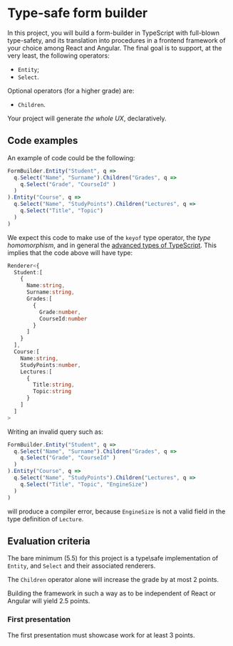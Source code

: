 # Type\-safe form builder

In this project, you will build a form\-builder in TypeScript with full\-blown type\-safety, and its translation into procedures in a frontend framework of your choice among React and Angular. The final goal is to support, at the very least, the following operators\:
- `Entity`;
- `Select`.

Optional operators (for a higher grade) are\:
- `Children`.

Your project will generate _the whole UX_, declaratively.

## Code examples
An example of code could be the following\:

```typescript
FormBuilder.Entity("Student", q =>
  q.Select("Name", "Surname").Children("Grades", q =>
    q.Select("Grade", "CourseId" )
  )
).Entity("Course", q =>
  q.Select("Name", "StudyPoints").Children("Lectures", q =>
    q.Select("Title", "Topic")
  )
)
```

We expect this code to make use of the `keyof` type operator, the _type homomorphism_, and in general the [advanced types of TypeScript](https://www.typescriptlang.org/docs/handbook/advanced-types.html). This implies that the code above will have type\:

```typescript
Renderer<{
  Student:[
    {
      Name:string,
      Surname:string,
      Grades:[
        {
          Grade:number,
          CourseId:number
        }
      ]
    }
  ],
  Course:[
    Name:string,
    StudyPoints:number,
    Lectures:[
      {
        Title:string,
        Topic:string
      }
    ]
  ]
>
```

Writing an invalid query such as\:

```typescript
FormBuilder.Entity("Student", q =>
  q.Select("Name", "Surname").Children("Grades", q =>
    q.Select("Grade", "CourseId" )
  )
).Entity("Course", q =>
  q.Select("Name", "StudyPoints").Children("Lectures", q =>
    q.Select("Title", "Topic", "EngineSize")
  )
)
```

will produce a compiler error, because `EngineSize` is not a valid field in the type definition of `Lecture`.

## Evaluation criteria
The bare minimum (5.5) for this project is a type\safe implementation of `Entity`, and `Select` and their associated renderers.

The `Children` operator alone will increase the grade by at most 2 points.

Building the framework in such a way as to be independent of React or Angular will yield 2.5 points.

### First presentation
The first presentation must showcase work for at least 3 points.
